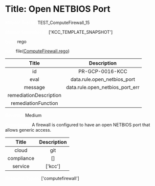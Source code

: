 



# Title: Open NETBIOS Port


***<font color="white">Master Test Id:</font>*** TEST_ComputeFirewall_15

***<font color="white">Master Snapshot Id:</font>*** ['KCC_TEMPLATE_SNAPSHOT']

***<font color="white">type:</font>*** rego

***<font color="white">rule:</font>*** file([ComputeFirewall.rego])  
  
  
  
  

|Title|Description|
| :---: | :---: |
|id|PR-GCP-0016-KCC|
|eval|data.rule.open_netbios_port|
|message|data.rule.open_netbios_port_err|
|remediationDescription||
|remediationFunction||


***<font color="white">Severity:</font>*** Medium

***<font color="white">Description:</font>*** A firewall is configured to have an open NETBIOS port that allows generic access.  
  
  

|Title|Description|
| :---: | :---: |
|cloud|git|
|compliance|[]|
|service|['kcc']|


***<font color="white">Resource Types:</font>*** ['computefirewall']


[ComputeFirewall.rego]: https://github.com/prancer-io/prancer-compliance-test/tree/master/google/kcc/ComputeFirewall.rego
